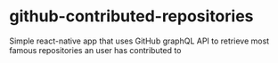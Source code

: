 # github-contributed-repositories
Simple react-native app that uses GitHub graphQL API to retrieve most famous repositories an user has contributed to
